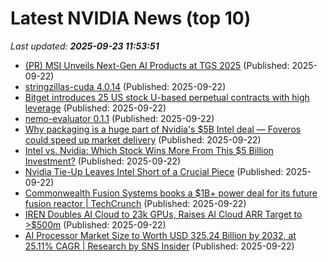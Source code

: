 # Latest NVIDIA News (top 10)
_Last updated: **2025-09-23 11:53:51**_

- [(PR) MSI Unveils Next-Gen AI Products at TGS 2025](https://www.techpowerup.com/341217/msi-unveils-next-gen-ai-products-at-tgs-2025) (Published: 2025-09-22)
- [stringzillas-cuda 4.0.14](https://pypi.org/project/stringzillas-cuda/4.0.14/) (Published: 2025-09-22)
- [Bitget introduces 25 US stock U-based perpetual contracts with high leverage](https://cryptobriefing.com/bitget-introduces-25-us-stock-perpetual-contracts-high-leverage/) (Published: 2025-09-22)
- [nemo-evaluator 0.1.1](https://pypi.org/project/nemo-evaluator/0.1.1/) (Published: 2025-09-22)
- [Why packaging is a huge part of Nvidia's $5B Intel deal — Foveros could speed up market delivery](https://www.tomshardware.com/tech-industry/semiconductors/why-nvidias-5bn-partnership-is-about-intels-packaging) (Published: 2025-09-22)
- [Intel vs. Nvidia: Which Stock Wins More From This $5 Billion Investment?](https://biztoc.com/x/381cebd894fe42d5) (Published: 2025-09-22)
- [Nvidia Tie-Up Leaves Intel Short of a Crucial Piece](https://biztoc.com/x/1fbc4eb6621f31ff) (Published: 2025-09-22)
- [Commonwealth Fusion Systems books a $1B+ power deal for its future fusion reactor | TechCrunch](https://techcrunch.com/2025/09/22/commonwealth-fusion-systems-books-a-1b-power-deal-for-its-future-fusion-reactor/) (Published: 2025-09-22)
- [IREN Doubles AI Cloud to 23k GPUs, Raises AI Cloud ARR Target to >$500m](https://www.globenewswire.com/news-release/2025/09/22/3153782/0/en/IREN-Doubles-AI-Cloud-to-23k-GPUs-Raises-AI-Cloud-ARR-Target-to-500m.html) (Published: 2025-09-22)
- [AI Processor Market Size to Worth USD 325.24 Billion by 2032, at 25.11% CAGR | Research by SNS Insider](https://www.globenewswire.com/news-release/2025/09/22/3153776/0/en/AI-Processor-Market-Size-to-Worth-USD-325-24-Billion-by-2032-at-25-11-CAGR-Research-by-SNS-Insider.html) (Published: 2025-09-22)
